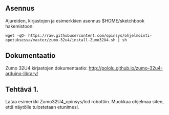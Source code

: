 ## Asennus

Ajureiden, kirjastojen ja esimerkkien asennus $HOME/sketchbook hakemistoon:

```
wget -qO- https://raw.githubusercontent.com/opinsys/ohjelmointi-opetuksessa/master/zumo-32u4/install-Zumo32U4.sh | sh
```

## Dokumentaatio

Zumo 32U4 kirjastojen dokumentaatio: http://pololu.github.io/zumo-32u4-arduino-library/

## Tehtävä 1.
Lataa esimerkki Zumo32U4_opinsys/lcd robottiin. Muokkaa ohjelmaa siten, että näytölle tulostetaan etunimesi.


